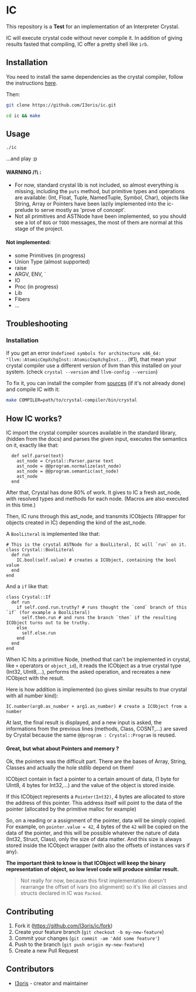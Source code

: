 # IC

This repository is a **Test** for an implementation of an Interpreter Crystal.

IC will execute crystal code without never compile it. In addition of giving results fasted that compiling, IC offer a pretty shell like `irb`.

## Installation

You need to install the same dependencies as the crystal compiler, follow the instructions [here](https://github.com/crystal-lang/crystal/wiki/All-required-libraries).

Then:
```sh
git clone https://github.com/I3oris/ic.git

cd ic && make
```

## Usage

```sh
./ic
```
...and play :p

#### WARNING /!\\ :

* For now, standard crystal lib is not included, so almost everything is missing, including the `puts` method, but primitive types and operations are available: (Int, Float, Tuple, NamedTuple, Symbol, Char), objects like String, Array or Pointers have been lazily implemented into the ic-prelude to serve mostly as 'prove of concept'.
* Not all primitives and ASTNode have been implemented, so you should see a lot of `BUG` or `TODO` messages, the most of them are normal at this stage of the project.

#### Not implemented:
* some Primitives (in progress)
* Union Type (almost supported)
* raise
* ARGV, ENV, \`
* IO
* Proc (in progress)
* Lib
* Fibers
* ...

## Troubleshooting

### Installation

If you get an error `Undefined symbols for architecture x86_64: "llvm::AtomicCmpXchgInst::AtomicCmpXchgInst...` (#1), that mean your crystal compiler use a different version of llvm than this installed on your system. (check `crystal --version` and `llvm-config --version`)

To fix it, you can install the compiler from [sources](https://crystal-lang.org/install/from_sources/) (if it's not already done) and compile IC with it:
```sh
make COMPILER=path/to/crystal-compiler/bin/crystal
```

## How IC works?

IC import the crystal compiler sources available in the standard library, (hidden from the docs)
and parses the given input, executes the semantics on it, exactly like that:
```crystal
  def self.parse(text)
    ast_node = Crystal::Parser.parse text
    ast_node = @@program.normalize(ast_node)
    ast_node = @@program.semantic(ast_node)
    ast_node
  end
```
After that, Crystal has done 80% of work. It gives to IC a fresh ast\_node, with resolved types and methods for each node. (Macros are also executed in this time.)

Then, IC runs through this ast\_node, and transmits ICObjects (Wrapper for objects created in IC) depending the kind of the ast\_node.

A `BoolLiteral` is implemented like that:
```crystal
# This is the crystal ASTNode for a BoolLiteral, IC will `run` on it.
class Crystal::BoolLiteral
  def run
    IC.bool(self.value) # creates a ICObject, containing the bool value
  end
end
```

And a `if` like that:
```crystal
class Crystal::If
  def run
    if self.cond.run.truthy? # runs thought the `cond` branch of this `if` (for example a BoolLiteral)
      self.then.run # and runs the branch `then` if the resulting ICObject turns out to be truthy.
    else
      self.else.run
    end
  end
end
```

When IC hits a primitive Node, (method that can't be implemented in crystal, like `+` operators or `object_id`), it reads the ICObject as a true crystal type (Int32, UInt8,...), performs the asked operation, and recreates a new ICObject with the result.

Here is how addition is implemented (so gives similar results to *true* crystal with all number kind):
```crystal
IC.number(arg0.as_number + arg1.as_number) # create a ICObject from a number
```

At last, the final result is displayed, and a new input is asked, the informations from the previous lines (methods, Class, COSNT,...) are saved by Crystal because the same `@@program : Crystal::Program` is reused.

#### Great, but what about Pointers and memory ?

Ok, the pointers was the difficult part. There are the bases of Array, String, Classes and actually the hole stdlib depend on them!

ICObject contain in fact a pointer to a certain amount of data, (1 byte for UInt8, 4 bytes for Int32,...) and the value of the object is stored inside.

If this ICObject represents a `Pointer(Int32)`, 4 bytes are allocated to store the address of this pointer. This address itself will point to the data of the pointer (allocated by the primitive malloc for example)

So, on a reading or a assignment of the pointer, data will be simply copied.
For example, on `pointer.value = 42`, 4 bytes of the `42` will be copied on the data of the pointer, and this will be possible whatever the nature of data (Int32, Struct, Class), only the size of data matter. And this size is always stored inside the ICObject wrapper (with also the offsets of instances vars if any).

**The important think to know is that ICObject will keep the binary representation of object, so low level code will produce similar result.**

> Not really for now, because this first implementation doesn't rearrange the offset of ivars (no alignment) so it's like all classes and structs declared in IC was `Packed`.

## Contributing

1. Fork it (<https://github.com/I3oris/ic/fork>)
2. Create your feature branch (`git checkout -b my-new-feature`)
3. Commit your changes (`git commit -am 'Add some feature'`)
4. Push to the branch (`git push origin my-new-feature`)
5. Create a new Pull Request

## Contributors

- [I3oris](https://github.com/I3oris) - creator and maintainer
